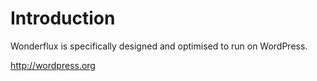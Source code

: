 # Introduction #

Wonderflux is specifically designed and optimised to run on WordPress.

http://wordpress.org
